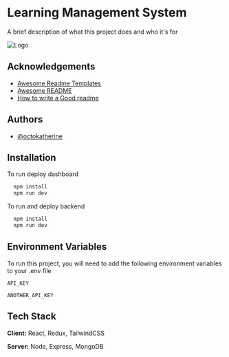 
# Learning Management System

A brief description of what this project does and who it's for


![Logo](https://dev-to-uploads.s3.amazonaws.com/uploads/articles/th5xamgrr6se0x5ro4g6.png)


## Acknowledgements

 - [Awesome Readme Templates](https://awesomeopensource.com/project/elangosundar/awesome-README-templates)
 - [Awesome README](https://github.com/matiassingers/awesome-readme)
 - [How to write a Good readme](https://bulldogjob.com/news/449-how-to-write-a-good-readme-for-your-github-project)


## Authors

- [@octokatherine](https://www.github.com/octokatherine)


## Installation

To run deploy dashboard

```bash
  npm install
  npm run dev
```

To run and deploy backend

```bash
  npm install
  npm run dev
```



## Environment Variables

To run this project, you will need to add the following environment variables to your .env file

`API_KEY`

`ANOTHER_API_KEY`

    
## Tech Stack

**Client:** React, Redux, TailwindCSS

**Server:** Node, Express, MongoDB


